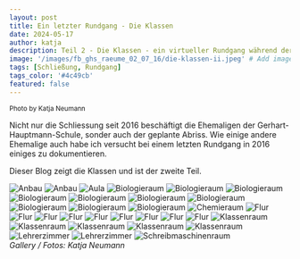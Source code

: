 ```yaml
---
layout: post
title: Ein letzter Rundgang - Die Klassen
date: 2024-05-17
author: katja
description: Teil 2 - Die Klassen - ein virtueller Rundgang während der Verabschiedung
image: '/images/fb_ghs_raeume_02_07_16/die-klassen-ii.jpeg' # Add image post (optional)
tags: [Schließung, Rundgang]
tags_color: '#4c49cb'
featured: false
---
```

<small>Photo by Katja Neumann</small>

Nicht nur die Schliessung seit 2016 beschäftigt die Ehemaligen der Gerhart-Hauptmann-Schule, sonder auch der geplante Abriss.
Wie einige andere Ehemalige auch habe ich versucht bei einem letzten Rundgang in 2016 einiges zu dokumentieren.

Dieser Blog zeigt die Klassen und ist der zweite Teil.

<div class="gallery-box">
  <div class="gallery gallery--post">
<img src="/images/fb_ghs_raeume_02_07_16/anbau1.jpg" loading="lazy" alt="Anbau">
<img src="/images/fb_ghs_raeume_02_07_16/anbau2.jpg" loading="lazy" alt="Anbau">
<img src="/images/fb_ghs_raeume_02_07_16/aula1.jpg" loading="lazy" alt="Aula">
<img src="/images/fb_ghs_raeume_02_07_16/biologieraum1.jpg" loading="lazy" alt="Biologieraum">
<img src="/images/fb_ghs_raeume_02_07_16/biologieraum3.jpg" loading="lazy" alt="Biologieraum">
<img src="/images/fb_ghs_raeume_02_07_16/biologieraum4.jpg" loading="lazy" alt="Biologieraum">
<img src="/images/fb_ghs_raeume_02_07_16/biologieraum5.jpg" loading="lazy" alt="Biologieraum">
<img src="/images/fb_ghs_raeume_02_07_16/biologieraum6.jpg" loading="lazy" alt="Biologieraum">
<img src="/images/fb_ghs_raeume_02_07_16/biologieraum7.jpg" loading="lazy" alt="Biologieraum">
<img src="/images/fb_ghs_raeume_02_07_16/biologieraum8.jpg" loading="lazy" alt="Biologieraum">
<img src="/images/fb_ghs_raeume_02_07_16/biologieraum9.jpg" loading="lazy" alt="Biologieraum">
<img src="/images/fb_ghs_raeume_02_07_16/biologieraum10.jpg" loading="lazy" alt="Biologieraum">
<img src="/images/fb_ghs_raeume_02_07_16/biologieraum11.jpg" loading="lazy" alt="Biologieraum">
<img src="/images/fb_ghs_raeume_02_07_16/chemieraum1.jpg" loading="lazy" alt="Chemieraum">
<img src="/images/fb_ghs_raeume_02_07_16/flur1ab.jpg" loading="lazy" alt="Flur">
<img src="/images/fb_ghs_raeume_02_07_16/flur1d.jpg" loading="lazy" alt="Flur">
<img src="/images/fb_ghs_raeume_02_07_16/flur1h.jpg" loading="lazy" alt="Flur">
<img src="/images/fb_ghs_raeume_02_07_16/flur1sl.jpg" loading="lazy" alt="Flur">
<img src="/images/fb_ghs_raeume_02_07_16/flur2ab.jpg" loading="lazy" alt="Flur">
<img src="/images/fb_ghs_raeume_02_07_16/flur2d.jpg" loading="lazy" alt="Flur">
<img src="/images/fb_ghs_raeume_02_07_16/flur2sl.jpg" loading="lazy" alt="Flur">
<img src="/images/fb_ghs_raeume_02_07_16/flur3d.jpg" loading="lazy" alt="Flur">
<img src="/images/fb_ghs_raeume_02_07_16/flur3sl.jpg" loading="lazy" alt="Flur">
<img src="/images/fb_ghs_raeume_02_07_16/klassenraum1.jpg" loading="lazy" alt="Klassenraum">
<img src="/images/fb_ghs_raeume_02_07_16/klassenraum3.jpg" loading="lazy" alt="Klassenraum">
<img src="/images/fb_ghs_raeume_02_07_16/klassenraum4.jpg" loading="lazy" alt="Klassenraum">
<img src="/images/fb_ghs_raeume_02_07_16/klassenraum5.jpg" loading="lazy" alt="Klassenraum">
<img src="/images/fb_ghs_raeume_02_07_16/klassenraum7.jpg" loading="lazy" alt="Klassenraum">
<img src="/images/fb_ghs_raeume_02_07_16/lehrerzimmer1.jpg" loading="lazy" alt="Lehrerzimmer">
<img src="/images/fb_ghs_raeume_02_07_16/lehrerzimmer2.jpg" loading="lazy" alt="Lehrerzimmer">
<img src="/images/fb_ghs_raeume_02_07_16/schreibmaschinenraum1.jpg" loading="lazy" alt="Schreibmaschinenraum">
    </div>
  <em>Gallery / <a target="_blank">Fotos: Katja Neumann</a></em>
</div>


